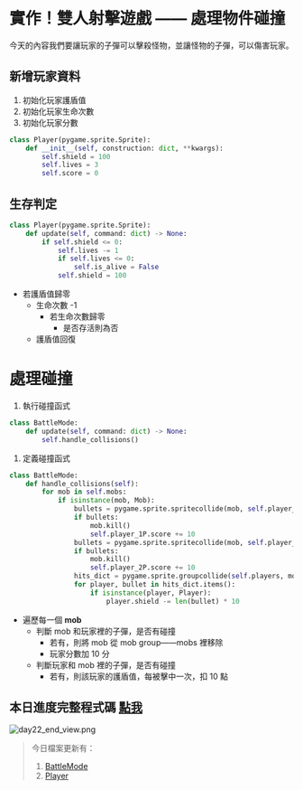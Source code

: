 # 實作！雙人射擊遊戲 —— 處理物件碰撞

今天的內容我們要讓玩家的子彈可以擊殺怪物，並讓怪物的子彈，可以傷害玩家。

## 新增玩家資料

1. 初始化玩家護盾值
2. 初始化玩家生命次數
3. 初始化玩家分數

```python
class Player(pygame.sprite.Sprite):
    def __init__(self, construction: dict, **kwargs):
        self.shield = 100
        self.lives = 3
        self.score = 0
```

## 生存判定

```python
class Player(pygame.sprite.Sprite):
    def update(self, command: dict) -> None:
        if self.shield <= 0:
            self.lives -= 1
            if self.lives <= 0:
                self.is_alive = False
            self.shield = 100
```

- 若護盾值歸零
    - 生命次數 -1
        - 若生命次數歸零
            - 是否存活則為否
    - 護盾值回復

# 處理碰撞

1. 執行碰撞函式

```python
class BattleMode:
    def update(self, command: dict) -> None:
        self.handle_collisions()
```

1. 定義碰撞函式

```python
class BattleMode:
    def handle_collisions(self):
        for mob in self.mobs:
            if isinstance(mob, Mob):
                bullets = pygame.sprite.spritecollide(mob, self.player_1P.bullets, True, pygame.sprite.collide_rect_ratio(0.8))
                if bullets:
                    mob.kill()
                    self.player_1P.score += 10
                bullets = pygame.sprite.spritecollide(mob, self.player_2P.bullets, True, pygame.sprite.collide_rect_ratio(0.8))
                if bullets:
                    mob.kill()
                    self.player_2P.score += 10
                hits_dict = pygame.sprite.groupcollide(self.players, mob.bullets, False, True, pygame.sprite.collide_rect_ratio(0.8))
                for player, bullet in hits_dict.items():
                    if isinstance(player, Player):
                        player.shield -= len(bullet) * 10
```

- 遍歷每一個 **mob**
    - 判斷 mob 和玩家裡的子彈，是否有碰撞
        - 若有，則將 mob 從 mob group——mobs 裡移除
        - 玩家分數加 10 分
    - 判斷玩家和 mob 裡的子彈，是否有碰撞
        - 若有，則該玩家的護盾值，每被擊中一次，扣 10 點

## 本日進度完整程式碼 [點我](https://github.com/Jesse-Jumbo/TankMan/tree/ThomeMan_day_22)

![day22_end_view.png](https://raw.githubusercontent.com/Jesse-Jumbo/MLGameTemplate/main/Iron_article_2022/image/day22_end_view.png)

> 今日檔案更新有：
> 
> 1. [BattleMode](https://github.com/Jesse-Jumbo/TankMan/blob/ThomeMan_day_22/ITHomeGame/src/BattleMode.py)
> 2. [Player](https://github.com/Jesse-Jumbo/TankMan/blob/ThomeMan_day_22/ITHomeGame/src/Player.py)
